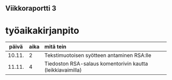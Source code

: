 ## Viikkoraportti 3

# työaikakirjanpito
| päivä | aika | mitä tein  |
| :----:|:-----| :-----|
| 10.11. | 2   | Tekstimuotoisen syötteen antaminen RSA:lle |
| 11.11. | 4   | Tiedoston RSA-salaus komentorivin kautta (leikkiavaimilla) |

